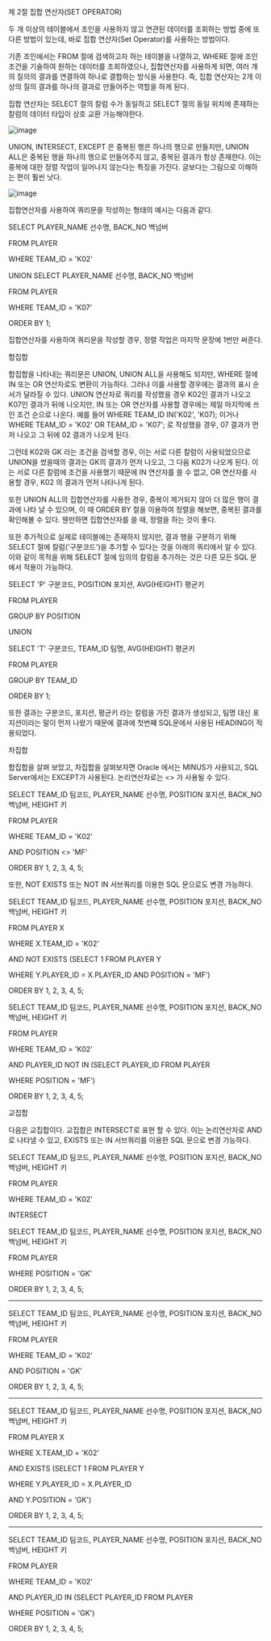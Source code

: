 제 2절 집합 연산자(SET OPERATOR)



  두 개 이상의 테이블에서 조인을 사용하지 않고 연관된 데이터를 조회하는 방법 중에 또 다른 방법이 있는데, 바로 집합 연산자(Set Operator)를 사용하는 방법이다. 



  기존 조인에서는 FROM 절에 검색하고자 하는 테이블을 나열하고, WHERE 절에 조인 조건을 기술하여 원하는 데이터를 조회하였으나,
  집합연산자를 사용하게 되면, 여러 개의 질의의 결과를 연결하여 하나로 결합하는 방식을 사용한다.
  즉, 집합 연산자는 2개 이상의 질의 결과를 하나의 결과로 만들어주는 역할을 하게 된다. 



  집합 연산자는 SELECT 절의 칼럼 수가 동일하고 SELECT 절의 동일 위치에 존재하는 칼럼의 데이터 타입이 상호 교환 가능해야한다. 


![image](https://github.com/jyzayu/TIL/assets/55649979/6ffc7932-1bcc-4218-a4b4-d1630633aa70)







 UNION, INTERSECT, EXCEPT 은 중복된 행은 하나의 행으로 만들지만, UNION ALL은 중복된 행을 하나의 행으로 만들어주지 않고,
 중복된 결과가 항상 존재한다. 이는 중복에 대한 정렬 작업이 일어나지 않는다는 특징을 가진다. 글보다는 그림으로 이해하는 편이 훨씬 낫다.



![image](https://github.com/jyzayu/TIL/assets/55649979/a6876021-9946-41dc-8c9e-7357bd13bd58)






집합연산자를 사용하여 쿼리문을 작성하는 형태의 예시는 다음과 같다.



SELECT PLAYER_NAME 선수명, BACK_NO 백넘버

FROM PLAYER

WHERE TEAM_ID = 'K02'

UNION
SELECT PLAYER_NAME 선수명, BACK_NO 백넘버

FROM PLAYER

WHERE TEAM_ID = 'K07'

ORDER BY 1;



집합연산자를 사용하여 쿼리문을 작성할 경우, 정렬 작업은 마지막 문장에 1번만 써준다. 



합집합

  합집합을 나타내는 쿼리문은 UNION, UNION ALL을 사용해도 되지만, WHERE 절에 IN 또는 OR 연산자로도 변환이 가능하다. 그러나 이를 사용할 경우에는 결과의 표시 순서가 달라질 수 있다. UNION 연산자로 쿼리를 작성했을 경우 K02인 결과가 나오고 K07인 결과가 뒤에 나오지만, IN 또는 OR 연산자를 사용할 경우에는 제일 마지막에 쓰인 조건 순으로 나온다. 예를 들어 WHERE TEAM_ID IN('K02', 'K07); 이거나 WHERE TEAM_ID = 'K02' OR TEAM_ID = 'K07'; 로 작성했을 경우, 07 결과가 먼저 나오고 그 뒤에 02 결과가 나오게 된다. 



  그런데 K02와 GK 라는 조건을 검색할 경우, 이는 서로 다른 칼럼이 사용되었으므로 UNION을 썼을때의 결과는 GK의 결과가 먼저 나오고, 그 다음 K02가 나오게 된다. 이는 서로 다른 칼럼에 조건을 사용했기 때문에 IN 연산자를 쓸 수 없고, OR 연산자를 사용할 경우, K02 의 결과가 먼저 나타나게 된다. 



  또한 UNION ALL의 집합연산자를 사용한 경우, 중복이 제거되지 않아 더 많은 행이 결과에 나타 날 수 있으며, 이 때 ORDER BY 절을 이용하여 정렬을 해보면, 중복된 결과를 확인해볼 수 있다. 웬만하면 집합연산자를 쓸 때, 정렬을 하는 것이 좋다. 







 또한 추가적으로 실제로 테이블에는 존재하지 않지만, 결과 행을 구분하기 위해 SELECT 절에 칼럼('구분코드')을 추가할 수 있다는 것을 아래의 쿼리에서 알 수 있다. 이와 같이 목적을 위해 SELECT 절에 임의의 칼럼을 추가하는 것은 다른 모든 SQL 문에서 적용이 가능하다.

 



SELECT 'P' 구분코드, POSITION 포지션, AVG(HEIGHT) 평균키

FROM PLAYER

GROUP BY POSITION

UNION

SELECT 'T' 구분코드, TEAM_ID 팀명, AVG(HEIGHT) 평균키

FROM PLAYER

GROUP BY TEAM_ID

ORDER BY 1;



  또한 결과는 구분코드, 포지션, 평균키 라는 칼럼을 가진 결과가 생성되고, 팀명 대신 포지션이라는 말이 먼저 나왔기 때문에 결과에 첫번쨰 SQL문에서 사용된 HEADING이 적용되었다.





차집합

 합집합을 살펴 보았고, 차집합을 살펴보자면 Oracle 에서는 MINUS가 사용되고, SQL Server에서는 EXCEPT가 사용된다. 논리연산자로는 <> 가 사용될 수 있다. 



SELECT TEAM_ID 팀코드, PLAYER_NAME 선수명, POSITION 포지션, BACK_NO 백넘버, HEIGHT 키

FROM PLAYER

WHERE TEAM_ID = 'K02'

AND    POSITION <> 'MF'

ORDER BY 1, 2, 3, 4, 5;



또한, NOT EXISTS 또는 NOT IN 서브쿼리를 이용한 SQL 문으로도 변경 가능하다. 



SELECT TEAM_ID 팀코드, PLAYER_NAME 선수명, POSITION 포지션, BACK_NO 백넘버, HEIGHT 키 

FROM PLAYER X 

WHERE X.TEAM_ID = 'K02'

AND NOT EXISTS     (SELECT 1 FROM PLAYER Y 

WHERE Y.PLAYER_ID = X.PLAYER_ID AND POSITION = 'MF')

ORDER BY 1, 2, 3, 4, 5; 





SELECT TEAM_ID 팀코드, PLAYER_NAME 선수명, POSITION 포지션, BACK_NO 백넘버, HEIGHT 키 

FROM PLAYER 

WHERE TEAM_ID = 'K02' 

AND PLAYER_ID NOT IN (SELECT PLAYER_ID FROM PLAYER

WHERE POSITION = 'MF')

ORDER BY 1, 2, 3, 4, 5;





교집합

  다음은 교집합이다. 교집합은 INTERSECT로 표현 할 수 있다. 이는 논리연산자로 AND로 나타낼 수 있고, EXISTS 또는 IN 서브쿼리를 이용한 SQL 문으로 변경 가능하다.



SELECT TEAM_ID 팀코드, PLAYER_NAME 선수명, POSITION 포지션, BACK_NO 백넘버, HEIGHT 키

FROM PLAYER 

WHERE TEAM_ID = 'K02' 

INTERSECT 

SELECT TEAM_ID 팀코드, PLAYER_NAME 선수명, POSITION 포지션, BACK_NO 백넘버, HEIGHT 키 

FROM PLAYER 

WHERE POSITION = 'GK' 

ORDER BY 1, 2, 3, 4, 5;



------------------------



SELECT TEAM_ID 팀코드, PLAYER_NAME 선수명, POSITION 포지션, BACK_NO 백넘버, HEIGHT 키 

FROM PLAYER 

WHERE TEAM_ID = 'K02' 

AND POSITION = 'GK' 

ORDER BY 1, 2, 3, 4, 5;



------------------



SELECT TEAM_ID 팀코드, PLAYER_NAME 선수명, POSITION 포지션, BACK_NO 백넘버, HEIGHT 키 

FROM PLAYER X 

WHERE X.TEAM_ID = 'K02' 

AND EXISTS (SELECT 1 FROM PLAYER Y

WHERE Y.PLAYER_ID = X.PLAYER_ID

AND Y.POSITION = 'GK') 

ORDER BY 1, 2, 3, 4, 5;



---------------------------



SELECT TEAM_ID 팀코드, PLAYER_NAME 선수명, POSITION 포지션, BACK_NO 백넘버, HEIGHT 키 

FROM PLAYER 

WHERE TEAM_ID = 'K02' 

AND PLAYER_ID IN (SELECT PLAYER_ID FROM PLAYER 

WHERE POSITION = 'GK')

ORDER BY 1, 2, 3, 4, 5;
